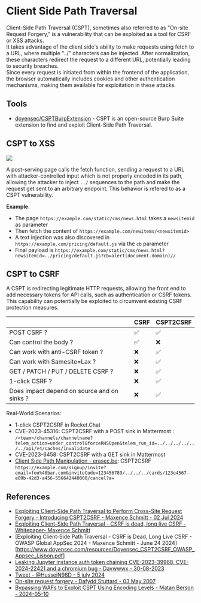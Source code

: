 # Client Side Path Traversal

Client-Side Path Traversal (CSPT), sometimes also referred to as "On-site Request Forgery," is a vulnerability that can be exploited as a tool for CSRF or XSS attacks.  
It takes advantage of the client side's ability to make requests using fetch to a URL, where multiple "../" characters can be injected. After normalization, these characters redirect the request to a different URL, potentially leading to security breaches.  
Since every request is initiated from within the frontend of the application, the browser automatically includes cookies and other authentication mechanisms, making them available for exploitation in these attacks.


## Tools

* [doyensec/CSPTBurpExtension](https://github.com/doyensec/CSPTBurpExtension) - CSPT is an open-source Burp Suite extension to find and exploit Client-Side Path Traversal.


## CSPT to XSS

![](https://matanber.com/images/blog/cspt-query-param.png)

A post-serving page calls the fetch function, sending a request to a URL with attacker-controlled input which is not properly encoded in its path, allowing the attacker to inject `../` sequences to the path and make the request get sent to an arbitrary endpoint. This behavior is refered to as a CSPT vulnerability.

**Example**:

* The page `https://example.com/static/cms/news.html` takes a `newsitemid` as parameter
* Then fetch the content of `https://example.com/newitems/<newsitemid>`
* A text injection was also discovered in `https://example.com/pricing/default.js` via the `cb` parameter
* Final payload is `https://example.com/static/cms/news.html?newsitemid=../pricing/default.js?cb=alert(document.domain)//`


## CSPT to CSRF

A CSPT is redirecting legitimate HTTP requests, allowing the front end to add necessary tokens for API calls, such as authentication or CSRF tokens. This capability can potentially be exploited to circumvent existing CSRF protection measures.

|                                             | CSRF               | CSPT2CSRF          |
| ------------------------------------------- | -----------------  | ------------------ |
| POST CSRF ?                                 | :white_check_mark: | :white_check_mark: |
| Can control the body ?                      | :white_check_mark: | :x:                |
| Can work with anti-CSRF token ?             | :x:                | :white_check_mark: |
| Can work with Samesite=Lax ?                | :x:                | :white_check_mark: |
| GET / PATCH / PUT / DELETE CSRF ?           | :x:                | :white_check_mark: |
| 1-click CSRF ?                              | :x:                | :white_check_mark: |
| Does impact depend on source and on sinks ? | :x:                | :white_check_mark: |


Real-World Scenarios:

* 1-click CSPT2CSRF in Rocket.Chat
* CVE-2023-45316: CSPT2CSRF with a POST sink in Mattermost : `/<team>/channels/channelname?telem_action=under_control&forceRHSOpen&telem_run_id=../../../../../../api/v4/caches/invalidate`
* CVE-2023-6458: CSPT2CSRF with a GET sink in Mattermost
* [Client Side Path Manipulation - erasec.be](https://www.erasec.be/blog/client-side-path-manipulation/): CSPT2CSRF `https://example.com/signup/invite?email=foo%40bar.com&inviteCode=123456789/../../../cards/123e4567-e89b-42d3-a456-556642440000/cancel?a=`


## References

* [Exploiting Client-Side Path Traversal to Perform Cross-Site Request Forgery - Introducing CSPT2CSRF - Maxence Schmitt - 02 Jul 2024](https://blog.doyensec.com/2024/07/02/cspt2csrf.html)
* [Exploiting Client-Side Path Traversal - CSRF is dead, long live CSRF - Whitepaper- Maxence Schmitt](https://www.doyensec.com/resources/Doyensec_CSPT2CSRF_Whitepaper.pdf)
* [Exploiting Client-Side Path Traversal - CSRF is Dead, Long Live CSRF - OWASP Global AppSec 2024 - Maxence Schmitt - June 24 2024][https://www.doyensec.com/resources/Doyensec_CSPT2CSRF_OWASP_Appsec_Lisbon.pdf]
* [Leaking Jupyter instance auth token chaining CVE-2023-39968, CVE-2024-22421 and a chromium bug - Davwwwx -  30-08-2023](https://blog.xss.am/2023/08/cve-2023-39968-jupyter-token-leak/)
* [Tweet - @HusseiN98D - 5 july 2024](https://twitter.com/HusseiN98D/status/1809164551822172616)
* [On-site request forgery - Dafydd Stuttard - 03 May 2007](https://portswigger.net/blog/on-site-request-forgery)
* [Bypassing WAFs to Exploit CSPT Using Encoding Levels - Matan Berson - 2024-05-10](https://matanber.com/blog/cspt-levels)